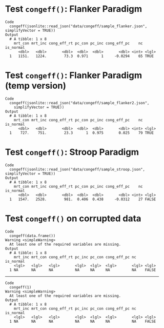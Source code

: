 # Test `congeff()`: Flanker Paradigm

    Code
      congeff(jsonlite::read_json("data/congeff/sample_flanker.json", simplifyVector = TRUE))
    Output
      # A tibble: 1 x 8
        mrt_con mrt_inc cong_eff_rt pc_con pc_inc cong_eff_pc    nc is_normal
          <dbl>   <dbl>       <dbl>  <dbl>  <dbl>       <dbl> <int> <lgl>    
      1   1151.   1224.        73.3  0.971      1     -0.0294    65 TRUE     

# Test `congeff()`: Flanker Paradigm (temp version)

    Code
      congeff(jsonlite::read_json("data/congeff/sample_flanker2.json",
        simplifyVector = TRUE))
    Output
      # A tibble: 1 x 8
        mrt_con mrt_inc cong_eff_rt pc_con pc_inc cong_eff_pc    nc is_normal
          <dbl>   <dbl>       <dbl>  <dbl>  <dbl>       <dbl> <int> <lgl>    
      1    727.    751.        23.3      1  0.975       0.025    79 TRUE     

# Test `congeff()`: Stroop Paradigm

    Code
      congeff(jsonlite::read_json("data/congeff/sample_stroop.json", simplifyVector = TRUE))
    Output
      # A tibble: 1 x 8
        mrt_con mrt_inc cong_eff_rt pc_con pc_inc cong_eff_pc    nc is_normal
          <dbl>   <dbl>       <dbl>  <dbl>  <dbl>       <dbl> <int> <lgl>    
      1   1547.   2528.        981.  0.406  0.438     -0.0312    27 FALSE    

# Test `congeff()` on corrupted data

    Code
      congeff(data.frame())
    Warning <simpleWarning>
      At least one of the required variables are missing.
    Output
      # A tibble: 1 x 8
        mrt_inc mrt_con cong_eff_rt pc_inc pc_con cong_eff_pc nc    is_normal
        <lgl>   <lgl>   <lgl>       <lgl>  <lgl>  <lgl>       <lgl> <lgl>    
      1 NA      NA      NA          NA     NA     NA          NA    FALSE    

---

    Code
      congeff(1)
    Warning <simpleWarning>
      At least one of the required variables are missing.
    Output
      # A tibble: 1 x 8
        mrt_inc mrt_con cong_eff_rt pc_inc pc_con cong_eff_pc nc    is_normal
        <lgl>   <lgl>   <lgl>       <lgl>  <lgl>  <lgl>       <lgl> <lgl>    
      1 NA      NA      NA          NA     NA     NA          NA    FALSE    

